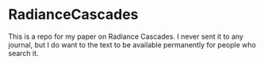 # RadianceCascades
This is a repo for my paper on Radiance Cascades. I never sent it to any journal, but I do want to the text to be available permanently for people who search it.

